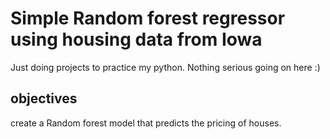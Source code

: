 # Simple Random forest regressor using housing data from Iowa 
Just doing projects to practice my python. Nothing serious going on here :)

## objectives
create a Random forest model that predicts the pricing of houses.